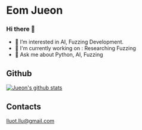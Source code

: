 # Eom Jueon 

### Hi there 👋
- 🔭 I’m interested in AI, Fuzzing Development.
- 🌱 I'm currently working on : Researching Fuzzing
- 💬 Ask me about Python, AI, Fuzzing

## Github
[![Jueon's github stats](https://github-readme-stats.vercel.app/api?username=EJueon)](https://github.com/anuraghazra/github-readme-stats)

## Contacts
lluot.llu@gmail.com

<!-- ## Problem Solving -->
<!--
**EJueon/EJueon** is a ✨ _special_ ✨ repository because its `README.md` (this file) appears on your GitHub profile.

Here are some ideas to get you started:

- 🔭 I’m currently working on ...
- 🌱 I’m currently learning ...
- 👯 I’m looking to collaborate on ...
- 🤔 I’m looking for help with ...
- 💬 Ask me about ...
- 📫 How to reach me: ...
- 😄 Pronouns: ...
- ⚡ Fun fact: ...
-->
